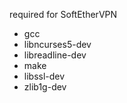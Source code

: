 required for SoftEtherVPN
- gcc
- libncurses5-dev
- libreadline-dev
- make
- libssl-dev
- zlib1g-dev

